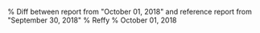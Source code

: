 % Diff between report from "October 01, 2018" and reference report from "September 30, 2018"
% Reffy
% October 01, 2018

